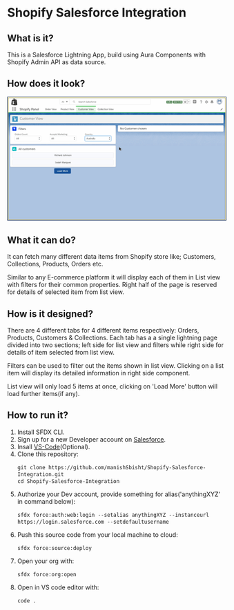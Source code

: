 # Shopify Salesforce Integration


## What is it?
This is a Salesforce Lightning App, build using Aura Components with Shopify Admin API as data source.

## How does it look?
<img src = "./UI_demo.gif" style="padding:1px; border:1px solid #021a40;"/>

## What it can do?
It can fetch many different data items from Shopify store like; Customers, Collections, Products, Orders etc. 

Similar to any E-commerce platform it will display each of them in List view with filters for their common properties. Right half of the page is reserved for details of selected item from list view.

## How is it designed?
There are 4 different tabs for 4 different items respectively: Orders, Products, Customers & Collections. Each tab has a a single lightning page divided into two sections; left side for list view and filters while right side for details of item selected from list view.

Filters can be used to filter out the items shown in list view. Clicking on a list item will display its detailed information in right side component.

List view will only load 5 items at once, clicking on 'Load More' button will load further items(if any).

## How to run it?
1. Install SFDX CLI.
2. Sign up for a new Developer account on [Salesforce](https://developer.salesforce.com).
3. Insall [VS-Code](https://code.visualstudio.com)(Optional).
4. Clone this repository:
    ```
    git clone https://github.com/manishSbisht/Shopify-Salesforce-Integration.git
    cd Shopify-Salesforce-Integration
    ```
5. Authorize your Dev account, provide something for alias('anythingXYZ' in command below):
    ```
    sfdx force:auth:web:login --setalias anythingXYZ --instanceurl https://login.salesforce.com --setdefaultusername
    ```
6. Push this source code from your local machine to cloud:
    ```
    sfdx force:source:deploy
    ```
7. Open your org with:
    ```
    sfdx force:org:open
    ```
8. Open in VS code editor with:
    ```
    code .
    ```
